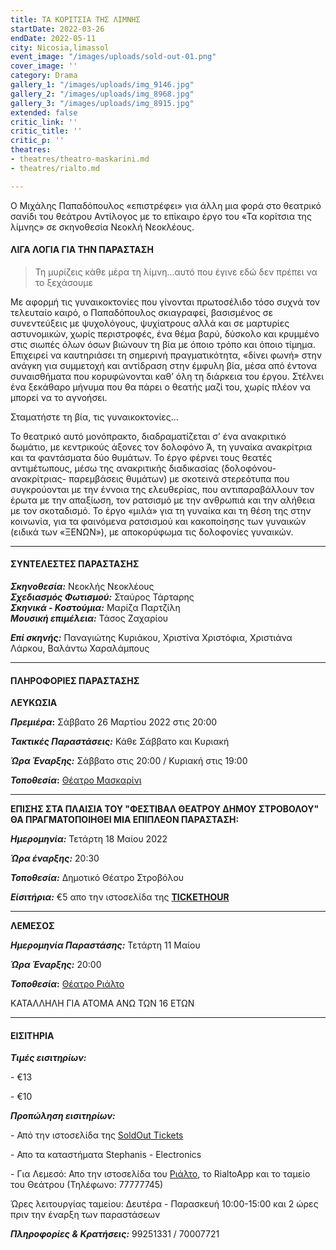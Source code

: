 ```yaml
---
title: ΤΑ ΚΟΡΙΤΣΙΑ ΤΗΣ ΛΙΜΝΗΣ
startDate: 2022-03-26
endDate: 2022-05-11
city: Nicosia,limassol
event_image: "/images/uploads/sold-out-01.png"
cover_image: ''
category: Drama
gallery_1: "/images/uploads/img_9146.jpg"
gallery_2: "/images/uploads/img_8968.jpg"
gallery_3: "/images/uploads/img_8915.jpg"
extended: false
critic_link: ''
critic_title: ''
critic_p: ''
theatres:
- theatres/theatro-maskarini.md
- theatres/rialto.md

---
```

Ο Μιχάλης Παπαδόπουλος «επιστρέφει» για άλλη μια φορά στο θεατρικό σανίδι του θεάτρου Αντίλογος με το επίκαιρο έργο του «Τα κορίτσια της λίμνης» σε σκηνοθεσία Νεοκλή Νεοκλέους.

#### ΛΙΓΑ ΛΟΓΙΑ ΓΙΑ ΤΗΝ ΠΑΡΑΣΤΑΣΗ

> Τη μυρίζεις κάθε μέρα τη λίμνη...αυτό που έγινε εδώ δεν πρέπει να το ξεχάσουμε

Με αφορμή τις γυναικοκτονίες που γίνονται πρωτοσέλιδο τόσο συχνά τον τελευταίο καιρό, ο Παπαδόπουλος σκιαγραφεί, βασισμένος σε συνεντεύξεις με ψυχολόγους, ψυχίατρους αλλά και σε μαρτυρίες αστυνομικών, χωρίς περιστροφές, ένα θέμα βαρύ, δύσκολο και κρυμμένο στις σιωπές όλων όσων βιώνουν τη βία με όποιο τρόπο και όποιο τίμημα. Επιχειρεί να καυτηριάσει τη σημερινή πραγματικότητα, «δίνει φωνή» στην ανάγκη για συμμετοχή και αντίδραση στην έμφυλη βία, μέσα από έντονα συναισθήματα που κορυφώνονται καθ’ όλη τη διάρκεια του έργου. Στέλνει ένα ξεκάθαρο μήνυμα που θα πάρει ο θεατής μαζί του, χωρίς πλέον να μπορεί να το αγνοήσει.

Σταματήστε τη βία, τις γυναικοκτονίες...

Το θεατρικό αυτό μονόπρακτο, διαδραματίζεται σ’ ένα ανακριτικό δωμάτιο, με κεντρικούς άξονες τον δολοφόνο Ά, τη γυναίκα ανακρίτρια και τα φαντάσματα δύο θυμάτων. Το έργο φέρνει τους θεατές αντιμέτωπους, μέσω της ανακριτικής διαδικασίας (δολοφόνου-ανακρίτριας- παρεμβάσεις θυμάτων) με σκοτεινά στερεότυπα που συγκρούονται με την έννοια της ελευθερίας, που αντιπαραβάλλουν τον έρωτα με την απαξίωση, τον ρατσισμό με την ανθρωπιά και την αλήθεια με τον σκοταδισμό. Το έργο «μιλά» για τη γυναίκα και τη θέση της στην κοινωνία, για τα φαινόμενα ρατσισμού και κακοποίησης των γυναικών (ειδικά των «ΞΕΝΩΝ»), με αποκορύφωμα τις δολοφονίες γυναικών.

***

#### ΣΥΝΤΕΛΕΣΤΕΣ ΠΑΡΑΣΤΑΣΗΣ

**_Σκηνοθεσία:_** Νεοκλής Νεοκλέους  
**_Σχεδιασμός Φωτισμού:_** Σταύρος Τάρταρης  
**_Σκηνικά - Κοστούμια:_** Μαρίζα Παρτζίλη  
**_Μουσική επιμέλεια:_** Τάσος Ζαχαρίου

**_Επί σκηνής:_** Παναγιώτης Κυριάκου, Χριστίνα Χριστόφια, Χριστιάνα Λάρκου, Βαλάντω Χαραλάμπους

***

#### ΠΛΗΡΟΦΟΡΙΕΣ ΠΑΡΑΣΤΑΣΗΣ

**ΛΕΥΚΩΣΙΑ**

**_Πρεμιέρα_:** Σάββατο 26 Μαρτίου 2022 στις 20:00

**_Τακτικές Παραστάσεις:_** Κάθε Σάββατο και Κυριακή

**_Ώρα Έναρξης:_** Σάββατο στις 20:00 / Κυριακή στις 19:00

**_Τοποθεσία_:** [Θέατρο Μασκαρίνι](https://www.google.com/maps/place/%CE%98%CE%AD%CE%B1%CF%84%CF%81%CE%BF+%CE%9C%CE%B1%CF%83%CE%BA%CE%B1%CF%81%CE%AF%CE%BD%CE%B9/@35.1187672,33.3764588,17z/data=!3m1!4b1!4m5!3m4!1s0x14de190879b8036b:0xa61c1fbebbf53da8!8m2!3d35.1187628!4d33.3786475)

***

**ΕΠΙΣΗΣ ΣΤΑ ΠΛΑΙΣΙΑ ΤΟΥ "ΦΕΣΤΙΒΑΛ ΘΕΑΤΡΟΥ ΔΗΜΟΥ ΣΤΡΟΒΟΛΟΥ" ΘΑ ΠΡΑΓΜΑΤΟΠΟΙΗΘΕΙ ΜΙΑ ΕΠΙΠΛΕΟΝ ΠΑΡΑΣΤΑΣΗ:**

**_Ημερομηνία:_** Τετάρτη 18 Μαίου 2022

**_Ώρα έναρξης:_** 20:30

**_Τοποθεσία:_** Δημοτικό Θέατρο Στροβόλου

**_Είσιτήρια:_** €5 απο την ιστοσελίδα της [**TICKETHOUR**](https://shop.tickethour.com/ticketmaster_se_3799.html "Tickethour")

***

**ΛΕΜΕΣΟΣ**

**_Ημερομηνία Παραστάσης:_** Τετάρτη 11 Μαίου

**_Ώρα Έναρξης:_** 20:00

**_Τοποθεσία_:** [Θέατρο Ριάλτο](https://www.google.com/maps/place/Rialto+Theatre/@34.6795049,33.0434696,17z/data=!3m1!4b1!4m5!3m4!1s0x14e7331ab1ec9197:0xdf6e42bed1d077b1!8m2!3d34.6795049!4d33.0456583 "ΡΙΑΛΤΟ")

ΚΑΤΑΛΛΗΛΗ ΓΙΑ ΑΤΟΜΑ ΑΝΩ ΤΩΝ 16 ΕΤΩΝ

***

#### ΕΙΣΙΤΗΡΙΑ

**_Τιμές εισιτηρίων:_**

\- €13

\- €10

**_Προπώληση εισιτηρίων:_**

\- Από την ιστοσελίδα της [SoldOut Tickets](https://www.soldoutticketbox.com//ta-koritsia-tis-limnis-antilogos-2022/easyconsole.cfm)

\- Απο τα καταστήματα Stephanis - Electronics

\- Για Λεμεσό: Απο την ιστοσελίδα του [Ριάλτο](https://rialto.interticket.com/program/ta-koritsia-tis-limnis-2557 "Ριάλτο"), το RialtoApp και το ταμείο του Θεάτρου (Τηλέφωνο: 77777745)

Ώρες λειτουργίας ταμείου: Δευτέρα - Παρασκευή 10:00-15:00 και 2 ώρες πριν την έναρξη των παραστάσεων

**_Πληροφορίες & Κρατήσεις:_** 99251331 / 70007721